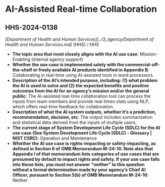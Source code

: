 # AI-Assisted Real-time Collaboration
## HHS-2024-0138
_[Department of Health and Human Services](../3_agency/Department of Health and Human Services.md)_ (HHS) / HHS


+ **The topic area that most closely aligns with the AI use case**: Mission-Enabling (internal agency support)
+ **Whether the use case is implemented solely with the commercial-off-the-shelf or freely available AI products identified in Appendix B**: Collaborating in real-time using AI-assisted tools in word processors.
+ **Description of the AI’s intended purpose, including: (1) what problem the AI is used to solve and (2) the expected benefits and positive outcomes from the AI for an agency’s mission and/or the general public**: The AI-assisted real-time collaboration tool can process the inputs from team members and provide real-times stats using NLP, which offers real-time feedback for collaboration.
+ **Description of what the AI system outputs, whether it’s a prediction, recommendation, decision, etc**: The output includes summarization and statistical data derived from the inputs of multiple users.
+ **The current stage of System Development Life Cycle (SDLC) for the AI use case (See System Development Life Cycle (SDLC) - Glossary | NIST CSRC)**: Operation and Maintenance
+ **Whether the AI use case is rights-impacting or safety-impacting, as defined in Section 6 of OMB Memorandum M-24-10. Note also that Appendix I of that memorandum lists categories of use cases that are presumed by default to impact rights and safety. If your use case falls into those lists, you must not answer “neither” to this question without a formal determination made by your agency’s Chief AI Officer, pursuant to Section 5(b) of OMB Memorandum M-24-10**: Neither